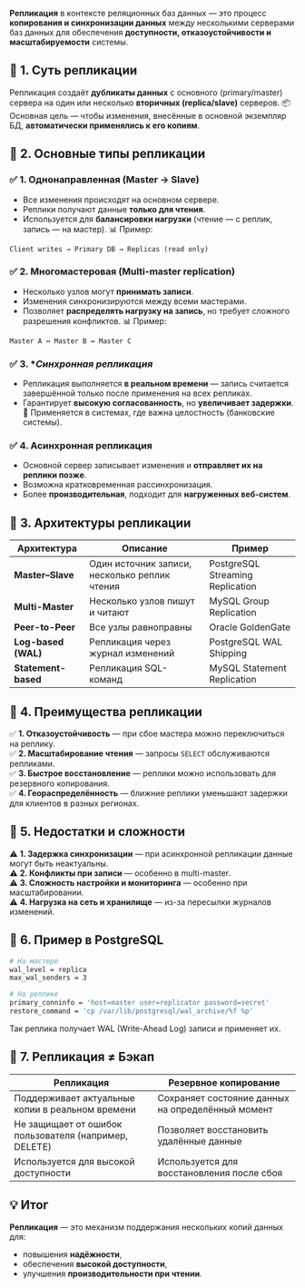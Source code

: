 **Репликация** в контексте реляционных баз данных — это процесс **копирования и синхронизации данных** между несколькими серверами баз данных для обеспечения **доступности, отказоустойчивости и масштабируемости** системы.
## 🔹 1. Суть репликации
Репликация создаёт **дубликаты данных** с основного (primary/master) сервера на один или несколько **вторичных (replica/slave)** серверов.
📦 Основная цель — чтобы изменения, внесённые в основной экземпляр БД, **автоматически применялись к его копиям**.
## 🔹 2. Основные типы репликации
### ✅ 1. **Однонаправленная (Master → Slave)**
- Все изменения происходят на основном сервере.
- Реплики получают данные **только для чтения**.
- Используется для **балансировки нагрузки** (чтение — с реплик, запись — на мастер).
📊 Пример:
```
Client writes → Primary DB → Replicas (read only)
```
### ✅ 2. **Многомастеровая (Multi-master replication)**
- Несколько узлов могут **принимать записи**.
- Изменения синхронизируются между всеми мастерами.
- Позволяет **распределять нагрузку на запись**, но требует сложного разрешения конфликтов.
📊 Пример:
```
Master A ↔ Master B ↔ Master C
```
### ✅ 3. **Синхронная репликация*
- Репликация выполняется **в реальном времени** — запись считается завершённой только после применения на всех репликах.
- Гарантирует **высокую согласованность**, но **увеличивает задержки**.
📍 Применяется в системах, где важна целостность (банковские системы).
### ✅ 4. **Асинхронная репликация**
- Основной сервер записывает изменения и **отправляет их на реплики позже**.
- Возможна кратковременная рассинхронизация.
- Более **производительная**, подходит для **нагруженных веб-систем**.
## 🔹 3. Архитектуры репликации

|Архитектура|Описание|Пример|
|---|---|---|
|**Master–Slave**|Один источник записи, несколько реплик чтения|PostgreSQL Streaming Replication|
|**Multi-Master**|Несколько узлов пишут и читают|MySQL Group Replication|
|**Peer-to-Peer**|Все узлы равноправны|Oracle GoldenGate|
|**Log-based (WAL)**|Репликация через журнал изменений|PostgreSQL WAL Shipping|
|**Statement-based**|Репликация SQL-команд|MySQL Statement Replication|
## 🔹 4. Преимущества репликации
✅ **1. Отказоустойчивость** — при сбое мастера можно переключиться на реплику.  
✅ **2. Масштабирование чтения** — запросы `SELECT` обслуживаются репликами.  
✅ **3. Быстрое восстановление** — реплики можно использовать для резервного копирования.  
✅ **4. Геораспределённость** — ближние реплики уменьшают задержки для клиентов в разных регионах.
## 🔹 5. Недостатки и сложности
⚠ **1. Задержка синхронизации** — при асинхронной репликации данные могут быть неактуальны.  
⚠ **2. Конфликты при записи** — особенно в multi-master.  
⚠ **3. Сложность настройки и мониторинга** — особенно при масштабировании.  
⚠ **4. Нагрузка на сеть и хранилище** — из-за пересылки журналов изменений.
## 🔹 6. Пример в PostgreSQL
```bash
# На мастере
wal_level = replica
max_wal_senders = 3

# На реплике
primary_conninfo = 'host=master user=replicator password=secret'
restore_command = 'cp /var/lib/postgresql/wal_archive/%f %p'
```
Так реплика получает WAL (Write-Ahead Log) записи и применяет их.
## 🔹 7. Репликация ≠ Бэкап

|Репликация|Резервное копирование|
|---|---|
|Поддерживает актуальные копии в реальном времени|Сохраняет состояние данных на определённый момент|
|Не защищает от ошибок пользователя (например, DELETE)|Позволяет восстановить удалённые данные|
|Используется для высокой доступности|Используется для восстановления после сбоя|
## 💡 Итог
**Репликация** — это механизм поддержания нескольких копий данных для:
- повышения **надёжности**,
- обеспечения **высокой доступности**,
- улучшения **производительности при чтении**.